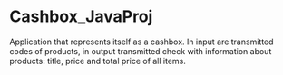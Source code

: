 # Cashbox_JavaProj
Application that represents itself as a cashbox. In input are transmitted codes of products, in output transmitted check with information about products: title, price and total price of all items.
